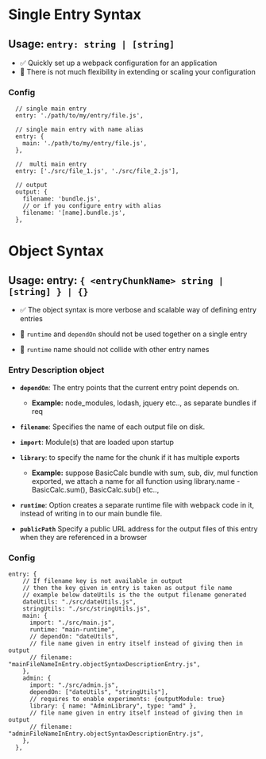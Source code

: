 # Single Entry Syntax

## Usage: `entry: string | [string]`

- ✅ Quickly set up a webpack configuration for an application
- 🔴 There is not much flexibility in extending or scaling your configuration

### Config

```
  // single main entry
  entry: './path/to/my/entry/file.js',

  // single main entry with name alias
  entry: {
    main: './path/to/my/entry/file.js',
  },

  //  multi main entry
  entry: ['./src/file_1.js', './src/file_2.js'],

  // output
  output: {
    filename: 'bundle.js',
    // or if you configure entry with alias
    filename: '[name].bundle.js',
  },
```

# Object Syntax

## Usage: entry: `{ <entryChunkName> string | [string] } | {}`

- ✅ The object syntax is more verbose and scalable way of defining entry entries

- 🔴 `runtime` and `dependOn` should not be used together on a single entry

- 🔴 `runtime` name should not collide with other entry names

### Entry Description object

- **`dependOn`**: The entry points that the current entry point depends on.

  - **Example:** node_modules, lodash, jquery etc.., as separate bundles if req

- **`filename`**: Specifies the name of each output file on disk.

- **`import`**: Module(s) that are loaded upon startup

- **`library`**: to specify the name for the chunk if it has multiple exports

  - **Example:** suppose BasicCalc bundle with sum, sub, div, mul function exported, we attach a name for all function using library.name - BasicCalc.sum(), BasicCalc.sub() etc..,

- **`runtime`**: Option creates a separate runtime file with webpack code in it, instead of writing in to our main bundle file.

- **`publicPath`** Specify a public URL address for the output files of this entry when they are referenced in a browser

### Config

```
entry: {
    // If filename key is not available in output
    // then the key given in entry is taken as output file name
    // example below dateUtils is the the output filename generated
    dateUtils: "./src/dateUtils.js",
    stringUtils: "./src/stringUtils.js",
    main: {
      import: "./src/main.js",
      runtime: "main-runtime",
      // dependOn: "dateUtils",
      // file name given in entry itself instead of giving then in output
      // filename: "mainFileNameInEntry.objectSyntaxDescriptionEntry.js",
    },
    admin: {
      import: "./src/admin.js",
      dependOn: ["dateUtils", "stringUtils"],
      // requires to enable experiments: {outputModule: true}
      library: { name: "AdminLibrary", type: "amd" },
      // file name given in entry itself instead of giving then in output
      // filename: "adminFileNameInEntry.objectSyntaxDescriptionEntry.js",
    },
  },
```
